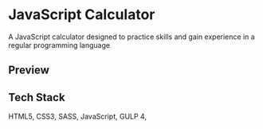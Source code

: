 # JavaScript Calculator

A JavaScript calculator designed to practice skills and gain experience in a regular programming language

## Preview

<!-- ![App Screenshot](http://bkb-company.ru/preview.jpg)
![App Screenshot](http://bkb-company.ru/preview_2.jpg) -->


## Tech Stack

HTML5, CSS3, SASS, JavaScript, GULP 4,